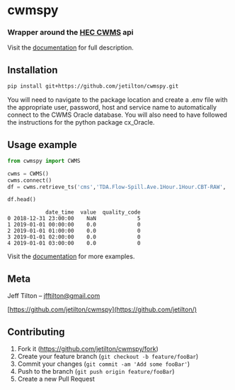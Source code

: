 # cwmspy
### Wrapper around the [HEC CWMS](https://cwms.usace.army.mil/dokuwiki/doku.php?id=home) api 

Visit the [documentation](https://jetilton.github.io/cwmspy/) for full description.

## Installation

```sh
pip install git+https://github.com/jetilton/cwmspy.git
```

You will need to navigate to the package location and create a .env file with the appropriate user, password, host and service name to automatically connect to the CWMS Oracle database.  You will also need to have followed the instructions for the python package cx_Oracle.

## Usage example
```python
from cwmspy import CWMS 

cwms = CWMS()
cwms.connect()
df = cwms.retrieve_ts('cms','TDA.Flow-Spill.Ave.1Hour.1Hour.CBT-RAW',  '2019/1/1', '2019/9/1', df=True)

df.head()
```
```
            date_time  value  quality_code
0 2018-12-31 23:00:00    NaN             5
1 2019-01-01 00:00:00    0.0             0
2 2019-01-01 01:00:00    0.0             0
3 2019-01-01 02:00:00    0.0             0
4 2019-01-01 03:00:00    0.0             0
```
Visit the [documentation](https://jetilton.github.io/cwmspy/) for more examples.
## Meta

Jeff Tilton – jfftilton@gmail.com

[https://github.com/jetilton/cwmspy](https://github.com/jetilton/)

## Contributing

1. Fork it (<https://github.com/jetilton/cwmspy/fork>)
2. Create your feature branch (`git checkout -b feature/fooBar`)
3. Commit your changes (`git commit -am 'Add some fooBar'`)
4. Push to the branch (`git push origin feature/fooBar`)
5. Create a new Pull Request

<!-- Markdown link & img dfn's -->
[cwms-url]: https://cwms.usace.army.mil/dokuwiki/doku.php?id=home
[travis-image]: https://img.shields.io/travis/dbader/node-datadog-metrics/master.svg?style=flat-square
[travis-url]: https://travis-ci.org/dbader/node-datadog-metrics
